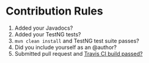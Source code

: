 Contribution Rules
==================
1. Added your Javadocs?
2. Added your TestNG tests?
3. `mvn clean install` and TestNG test suite passes?
4. Did you include yourself as an @author?
5. Submitted pull request and [Travis CI build passed?](https://travis-ci.org/corydissinger/raw4j/pull_requests)
